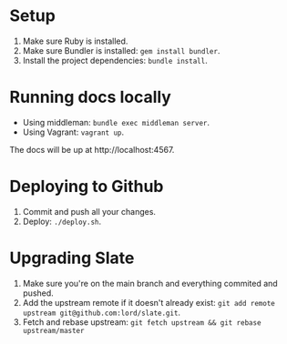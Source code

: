 # Setup

1. Make sure Ruby is installed.
2. Make sure Bundler is installed: `gem install bundler`.
3. Install the project dependencies: `bundle install`.

# Running docs locally

- Using middleman: `bundle exec middleman server`.
- Using Vagrant: `vagrant up`.

The docs will be up at http://localhost:4567.

# Deploying to Github

1. Commit and push all your changes.
2. Deploy: `./deploy.sh`.

# Upgrading Slate

1. Make sure you're on the main branch and everything commited and pushed.
2. Add the upstream remote if it doesn't already exist: `git add remote upstream git@github.com:lord/slate.git`.
3. Fetch and rebase upstream: `git fetch upstream && git rebase upstream/master`
